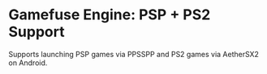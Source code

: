 # Gamefuse Engine: PSP + PS2 Support

Supports launching PSP games via PPSSPP and PS2 games via AetherSX2 on Android.